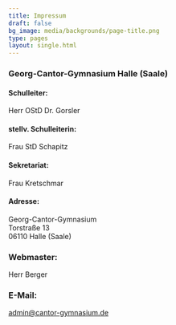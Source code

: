 ```yaml
---
title: Impressum
draft: false
bg_image: media/backgrounds/page-title.png
type: pages
layout: single.html
---
```

### Georg-Cantor-Gymnasium Halle (Saale)

#### Schulleiter:

Herr OStD Dr. Gorsler

#### stellv. Schulleiterin:

Frau StD Schapitz

#### Sekretariat:

Frau Kretschmar

#### Adresse:

Georg-Cantor-Gymnasium <br>
Torstraße 13 <br>
06110 Halle (Saale)

### Webmaster:

Herr Berger

### E-Mail:

[admin@cantor-gymnasium.de](mailto:admin@cantor-gymnasium.de)